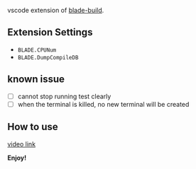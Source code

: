 
vscode extension of [blade-build](https://github.com/chen3feng/blade-build).

## Extension Settings

* `BLADE.CPUNum`
* `BLADE.DumpCompileDB`

## known issue

- [ ] cannot stop running test clearly
- [ ] when the terminal is killed, no new terminal will be created

## How to use

[video link](https://www.bilibili.com/video/BV1EN41117Gj)

**Enjoy!**
